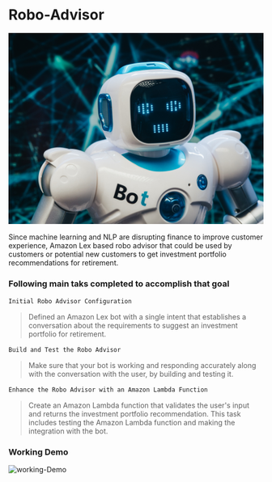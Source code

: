# Robo-Advisor

![Robo](https://github.com/chirathlv/Robo-Advisor/blob/main/Icons/robo.jpg)

Since machine learning and NLP are disrupting finance to improve customer experience, Amazon Lex based robo advisor that could be used by customers or potential new customers to get investment portfolio recommendations for retirement.

### Following main taks completed to accomplish that goal

```diff
Initial Robo Advisor Configuration
```

> Defined an Amazon Lex bot with a single intent that establishes a conversation about the requirements to suggest an investment portfolio for retirement.

```diff
Build and Test the Robo Advisor
```

> Make sure that your bot is working and responding accurately along with the conversation with the user, by building and testing it.

```diff
Enhance the Robo Advisor with an Amazon Lambda Function
```

> Create an Amazon Lambda function that validates the user's input and returns the investment portfolio recommendation. This task includes testing the Amazon Lambda function and making the integration with the bot.

### Working Demo

![working-Demo](https://github.com/chirathlv/Robo-Advisor/blob/main/Vids/Amazon-Lex-Chat-Bot.gif)
